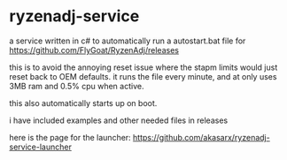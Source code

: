 # ryzenadj-service

a service written in c# to automatically run a autostart.bat file for https://github.com/FlyGoat/RyzenAdj/releases

this is to avoid the annoying reset issue where the stapm limits would just reset back to OEM defaults.
it runs the file every minute, and at only uses 3MB ram and 0.5% cpu when active. 

this also automatically starts up on boot.

i have included examples and other needed files in releases

here is the page for the launcher:
https://github.com/akasarx/ryzenadj-service-launcher
